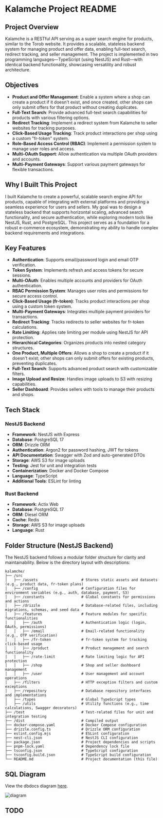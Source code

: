 # Kalamche Project README

## Project Overview
Kalamche is a RESTful API serving as a super search engine for products, similar to the Torob website. It provides a scalable, stateless backend system for managing product and offer data, enabling full-text search, redirect tracking, and seller management. The project is implemented in two programming languages—TypeScript (using NestJS) and Rust—with identical backend functionality, showcasing versatility and robust architecture.

## Objectives
- **Product and Offer Management**: Enable a system where a shop can create a product if it doesn't exist, and once created, other shops can only submit offers for that product without creating duplicates.
- **Full-Text Search**: Provide advanced full-text search capabilities for products with various filtering options. 
- **Redirect Tracking**: Implement a redirect system from Kalamche to seller websites for tracking purposes. 
- **Click-Based Usage Tracking**: Track product interactions per shop using a custom "fr-token" system. 
- **Role-Based Access Control (RBAC)**: Implement a permission system to manage user roles and access. 
- **Multi-OAuth Support**: Allow authentication via multiple OAuth providers and accounts. 
- **Multi-Payment Gateways**: Support various payment gateways for flexible transactions. 

## Why I Built This Project
I built Kalamche to create a powerful, scalable search engine API for products, capable of integrating with external platforms and providing a seamless experience for users and sellers. My goal was to design a stateless backend that supports horizontal scaling, advanced search functionality, and secure authentication, while exploring modern tools like NestJS, Rust, and PostgreSQL. This project serves as a foundation for a robust e-commerce ecosystem, demonstrating my ability to handle complex backend requirements and integrations.

## Key Features
- **Authentication**: Supports email/password login and email OTP verification.
- **Token System**: Implements refresh and access tokens for secure sessions.
- **Multi-OAuth**: Enables multiple accounts and providers for OAuth authentication.
- **RBAC Permission System**: Manages user roles and permissions for secure access control.
- **Click-Based Usage (fr-token)**: Tracks product interactions per shop using a custom token system.
- **Multi-Payment Gateways**: Integrates multiple payment providers for transactions.
- **Redirect Tracking**: Tracks redirects to seller websites for fr-token calculations.
- **Rate Limiting**: Applies rate limiting per module using NestJS for API protection.
- **Hierarchical Categories**: Organizes products into nested category structures.
- **One Product, Multiple Offers**: Allows a shop to create a product if it doesn't exist; other shops can only submit offers for existing products, preventing duplicates.
- **Full-Text Search**: Supports advanced product search with customizable filters.
- **Image Upload and Resize**: Handles image uploads to S3 with resizing capabilities.
- **Seller Dashboard**: Provides sellers with tools to manage their products and shops.

## Tech Stack
### NestJS Backend
- **Framework**: NestJS with Express
- **Database**: PostgreSQL 17
- **ORM**: Drizzle ORM
- **Authentication**: Argon2 for password hashing, JWT for tokens
- **API Documentation**: Swagger with Zod and auto-generated DTOs
- **Storage**: AWS S3 for image uploads
- **Testing**: Jest for unit and integration tests
- **Containerization**: Docker and Docker Compose
- **Language**: TypeScript
- **Additional Tools**: ESLint for linting

### Rust Backend
- **Framework**: Actix Web
- **Database**: PostgreSQL 17
- **ORM**: Diesel ORM
- **Cache**: Redis
- **Storage**: AWS S3 for image uploads
- **Language**: Rust

## Folder Structure (NestJS Backend)
The NestJS backend follows a modular folder structure for clarity and maintainability. Below is the directory layout with descriptions:

```
kalamche/
├── /src
│   ├── /assets                    # Stores static assets and datasets (e.g., product data, fr-token plans)
│   ├── /config                    # Configuration files for environment variables (e.g., auth, database, payment, S3)
│   ├── /constants                 # Global constants for permissions and actions
│   ├── /drizzle                   # Database-related files, including migrations, schemas, and seed data
│   ├── /features                  # Feature modules for specific functionalities
│   │   ├── /auth                  # Authentication logic (login, OAuth, permissions)
│   │   ├── /email                 # Email-related functionality (e.g., OTP verification)
│   │   ├── /fr-token              # fr-token system for tracking click-based usage
│   │   ├── /product               # Product management and search functionality
│   │   ├── /rate-limit            # Rate limiting logic for API protection
│   │   ├── /shop                  # Shop and seller dashboard management
│   │   ├── /user                  # User management and account operations
│   ├── /filters                   # HTTP exception filters and custom exceptions
│   ├── /repository                # Database repository interfaces and implementations
│   ├── /types                     # Global TypeScript types
│   ├── /utils                     # Utility functions (e.g., time calculations, Swagger decorators)
├── /test                          # Test-related files for unit and integration testing
├── /dist                          # Compiled output
├── docker-compose.yaml            # Docker Compose configuration
├── drizzle.config.ts              # Drizzle ORM configuration
├── eslint.config.mjs              # ESLint configuration
├── nest-cli.json                  # NestJS CLI configuration
├── package.json                   # Project dependencies and scripts
├── pnpm-lock.yaml                 # Dependency lock file
├── tsconfig.json                  # TypeScript configuration
├── tsconfig.build.json            # TypeScript build configuration
└── README.md                      # Project documentation (this file)
```

## SQL Diagram
View the dbdocs diagram [here](https://dbdocs.io/w3cj/bytedash?schema=public&view=relationships).

![diagram](https://s6.uupload.ir/files/bytedash_vgot.png)

## TODO
